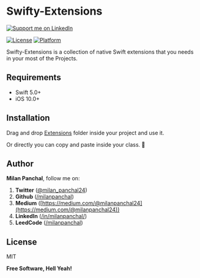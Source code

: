 # Swifty-Extensions

<a href="https://www.linkedin.com/in/milanpanchal/">
    <img src="https://img.shields.io/badge/Support-Recommend%2FEndorse%20me%20on%20Linkedin-blue?style=for-the-badge&logo=linkedin" alt="Support me on LinkedIn" /></a>

<!--[![CI Status](http://img.shields.io/travis/milanpanchal/Swifty-Extensions.svg?style=flat)](https://travis-ci.org/milanpanchal/Swifty-Extensions)
[![Version](https://img.shields.io/cocoapods/v/Swifty-Extensions.svg?style=flat)](http://cocoapods.org/pods/Swifty-Extensions) -->
[![License](https://img.shields.io/cocoapods/l/Swifty-Extensions.svg?style=flat)](http://cocoapods.org/pods/Swifty-Extensions)
[![Platform](https://img.shields.io/cocoapods/p/Swifty-Extensions.svg?style=flat)](http://cocoapods.org/pods/Swifty-Extensions)


Swifty-Extensions is a collection of native Swift extensions that you needs in your most of the Projects.

## Requirements
* Swift 5.0+
* iOS 10.0+

## Installation
<!--
Swifty-Extensions is available through [CocoaPods](http://cocoapods.org). To install
it, simply add the following line to your Podfile:

```ruby
pod "Swifty-Extensions"
```
-->

Drag and drop [Extensions](https://github.com/milanpanchal/Swifty-Extensions/tree/master/Swifty-Extensions/Extensions) folder inside your project and use it.

Or directly you can copy and paste inside your class. 🚀


## Author

**Milan Panchal**, follow me on:

1. **Twitter** ([@milan_panchal24](https://twitter.com/milan_panchal24))
2. **Github** ([/milanpanchal](https://github.com/milanpanchal/))
3. **Medium** ([https://medium.com/@milanpanchal24](https://medium.com/@milanpanchal24))
4. **LinkedIn** ([/in/milanpanchal/](https://www.linkedin.com/in/milanpanchal/))
2. **LeedCode** ([/milanpanchal](https://leetcode.com/milanpanchal/))


License
----

MIT

**Free Software, Hell Yeah!**